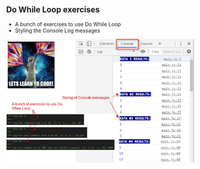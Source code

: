 ## Do While Loop exercises 
 * A bunch of exercises to use Do While Loop
 * Styling the Console Log messages

![](img/loop.png)

